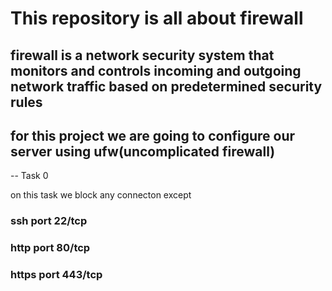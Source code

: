 # This repository is all about firewall
## firewall is a network security system that monitors and controls incoming and outgoing network traffic based on predetermined security rules

## for this project we are going to configure our server using ufw(uncomplicated firewall)

-- Task 0


on this task we block any connecton except
### ssh port 22/tcp
### http port 80/tcp
### https port 443/tcp
